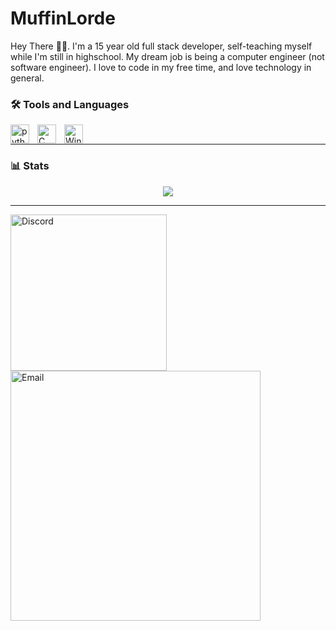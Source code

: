 # MuffinLorde
Hey There 👋🏽. I'm a 15 year old full stack developer, self-teaching myself while I'm still in highschool. My dream job is being a computer engineer (not software engineer). I love to code in my free time, and love technology in general. <br>

### 🛠️ Tools and Languages

<img align="left" alt="python" width="30px" style="padding-right:10px;" src="https://github.com/SoapyTheToast/coding-icons/blob/main/programming%20languages/Python.png"/>
<img align="left" alt="C" width="30px" style="padding-right:10px;" src="https://github.com/MuffinLorde/MuffinLorde/blob/main/icons/C.png"/>
<img align="left" alt="Windows" width="30px" style="padding-right:10px;" src="https://github.com/MuffinLorde/MuffinLorde/blob/main/icons/windows%20logo.png"/></br>

---
### 📊 Stats
<p align="center">
  <img  src = "https://github-readme-stats.vercel.app/api?username=MuffinLorde&show_icons=true&theme=gotham&line_height=27"> </br>
</p>


---

<img align="left" width=250px alt="Discord" style="padding-right:10px;" src="https://img.shields.io/badge/MuffinLord3-Discord?style=for-the-badge&logo=Discord&logoColor=white&color=black"/>
<img align="left" width=400px alt="Email" style="padding-right:10px;" src="https://img.shields.io/badge/lordemuffin%40gmail.com-Gmail?style=for-the-badge&logo=Gmail&logoColor=white&color=black"/>
